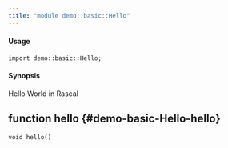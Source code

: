 ```yaml
---
title: "module demo::basic::Hello"
---
```


#### Usage

`import demo::basic::Hello;`

#### Synopsis

Hello World in Rascal


## function hello {#demo-basic-Hello-hello}

```rascal
void hello()

```

